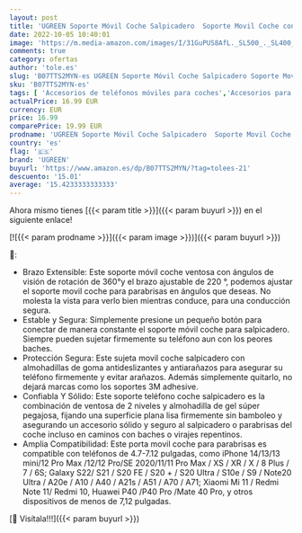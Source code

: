 ```yaml
---
layout: post
title: 'UGREEN Soporte Móvil Coche Salpicadero  Soporte Movil Coche con Ventosa Fuerte  Porta Movil Coche para Parabrisas 360° Brazo Ajustable Car Holder Compatible con iPhone 14 13 12  Galaxy S22 Note 20'
date: 2022-10-05 10:40:01
image: 'https://m.media-amazon.com/images/I/31GuPUS8AfL._SL500_._SL400_.jpg'
comments: true
category: ofertas
author: 'tole.es'
slug: 'B07TTS2MYN-es UGREEN Soporte Móvil Coche Salpicadero Soporte Movil Coche...'
sku: 'B07TTS2MYN-es'
tags: [ 'Accesorios de teléfonos móviles para coches','Accesorios para móviles','Comunicación móvil y accesorios','Cunas de teléfonos móviles para coches','Electrónica','iphone','ugreen','🇪🇸', ]
actualPrice: 16.99 EUR
currency: EUR
price: 16.99
comparePrice: 19.99 EUR
prodname: 'UGREEN Soporte Móvil Coche Salpicadero  Soporte Movil Coche con Ventosa Fuerte  Porta Movil Coche para Parabrisas 360° Brazo Ajustable Car Holder Compatible con iPhone 14 13 12  Galaxy S22 Note 20'
country: 'es'
flag: '🇪🇸'
brand: 'UGREEN'
buyurl: 'https://www.amazon.es/dp/B07TTS2MYN/?tag=tolees-21'
descuento: '15.01'
average: '15.4233333333333'
---
```


Ahora mismo tienes [{{< param title >}}]({{< param buyurl >}}) en el siguiente enlace!

[![{{< param prodname >}}]({{< param image >}})]({{< param buyurl >}})

🔎:

- Brazo Extensible: Este soporte móvil coche ventosa con ángulos de visión de rotación de 360°y el brazo ajustable de 220 °, podemos ajustar el soporte movil coche para parabrisas en ángulos que deseas. No molesta la vista para verlo bien mientras conduce, para una conducción segura.
- Estable y Segura: Simplemente presione un pequeño botón para conectar de manera constante el soporte móvil coche para salpicadero. Siempre pueden sujetar firmemente su teléfono aun con los peores baches.
- Protección Segura: Este sujeta movil coche salpicadero con almohadillas de goma antideslizantes y antiarañazos para asegurar su teléfono firmemente y evitar arañazos. Además simplemente quitarlo, no dejará marcas como los soportes 3M adhesive.
- Confiabla Y Sólido: Este soporte teléfono coche salpicadero es la combinación de ventosa de 2 niveles y almohadilla de gel súper pegajosa, fijando una superficie plana lisa firmemente sin bamboleo y asegurando un accesorio sólido y seguro al salpicadero o parabrisas del coche incluso en caminos con baches o virajes repentinos.
- Amplia Compatibilidad: Este porta movil coche para parabrisas es compatible con teléfonos de 4.7-7.12 pulgadas, como iPhone 14/13/13 mini/12 Pro Max /12/12 Pro/SE 2020/11/11 Pro Max / XS / XR / X / 8 Plus / 7 / 6S; Galaxy S22/ S21 / S20 FE / S20 + / S20 Ultra / S10e / S9 / Note20 Ultra / A20e / A10 / A40 / A21s / A51 / A70 / A71; Xiaomi Mi 11 / Redmi Note 11/ Redmi 10, Huawei P40 /P40 Pro /Mate 40 Pro, y otros dispositivos de menos de 7,12 pulgadas.

[🛒 Visítala!!!]({{< param buyurl >}})
